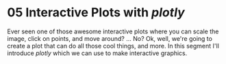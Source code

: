 # 05 Interactive Plots with *plotly*

Ever seen one of those awesome interactive plots where you can scale the image, click on points, and move around?
...
No?
Ok, well, we're going to create a plot that can do all those cool things, and more. In this segment I'll introduce *plotly* which we can use to make interactive graphics.


